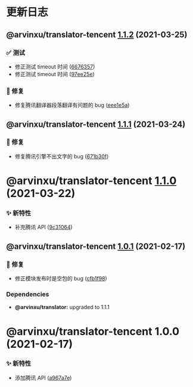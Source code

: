 # 更新日志

## @arvinxu/translator-tencent [1.1.2](https://github.com/arvinxx/translator/compare/@arvinxu/translator-tencent@1.1.1...@arvinxu/translator-tencent@1.1.2) (2021-03-25)


### ✅ 测试

* 修正测试 timeout 时间 ([6676357](https://github.com/arvinxx/translator/commit/6676357))
* 修正测试 timeout 时间 ([97ee25e](https://github.com/arvinxx/translator/commit/97ee25e))


### 🐛 修复

* 修复腾讯翻译器段落翻译有问题的 bug ([eee1e5a](https://github.com/arvinxx/translator/commit/eee1e5a))

## @arvinxu/translator-tencent [1.1.1](https://github.com/arvinxx/translator/compare/@arvinxu/translator-tencent@1.1.0...@arvinxu/translator-tencent@1.1.1) (2021-03-24)


### 🐛 修复

* 修复腾讯引擎不出文字的 bug ([671b30f](https://github.com/arvinxx/translator/commit/671b30f))

# @arvinxu/translator-tencent [1.1.0](https://github.com/arvinxx/translator/compare/@arvinxu/translator-tencent@1.0.1...@arvinxu/translator-tencent@1.1.0) (2021-03-22)


### ✨ 新特性

* 补充腾讯 API ([9c31064](https://github.com/arvinxx/translator/commit/9c31064))

## @arvinxu/translator-tencent [1.0.1](https://github.com/arvinxx/translator/compare/@arvinxu/translator-tencent@1.0.0...@arvinxu/translator-tencent@1.0.1) (2021-02-17)


### 🐛 修复

* 修正模块发布时是空包的 bug ([cfb1f98](https://github.com/arvinxx/translator/commit/cfb1f98))





### Dependencies

* **@arvinxu/translator:** upgraded to 1.1.1

# @arvinxu/translator-tencent 1.0.0 (2021-02-17)


### ✨ 新特性

* 添加腾讯 API ([a967a7e](https://github.com/arvinxx/translator/commit/a967a7e))
